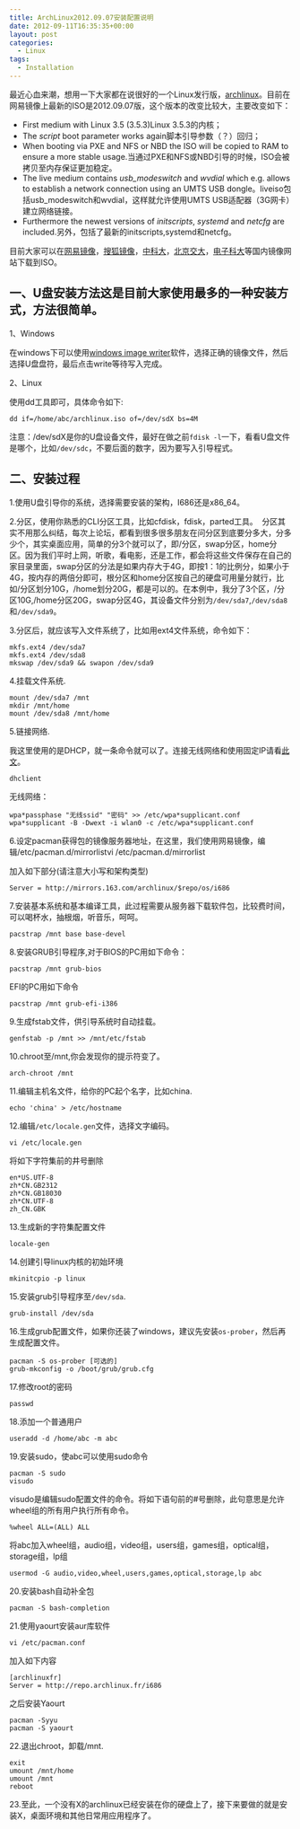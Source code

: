 ```yaml
---
title: ArchLinux2012.09.07安装配置说明
date: 2012-09-11T16:35:35+00:00
layout: post
categories:
  - Linux
tags:
  - Installation
---
```

最近心血来潮，想用一下大家都在说很好的一个Linux发行版，[archlinux](http://www.archlinux.org/)。目前在网易镜像上最新的ISO是2012.09.07版，这个版本的改变比较大，主要改变如下：

- First medium with Linux 3.5 (3.5.3)Linux 3.5.3的内核；
- The *script* boot parameter works again脚本引导参数（？）回归；
- When booting via PXE and NFS or NBD the ISO will be copied to RAM to ensure a more stable usage.当通过PXE和NFS或NBD引导的时候，ISO会被拷贝至内存保证更加稳定。
- The live medium contains *usb_modeswitch* and *wvdial* which e.g. allows to establish a network connection using an UMTS USB dongle。liveiso包括usb_modeswitch和wvdial，这样就允许使用UMTS USB适配器（3G网卡）建立网络链接。
- Furthermore the newest versions of *initscripts*, *systemd* and *netcfg* are included.另外，包括了最新的initscripts,systemd和netcfg。

目前大家可以在[网易镜像](http://mirrors.163.com/archlinux)，[搜狐镜像](http://mirrors.sohu.com/archlinux/)，[中科大](http://mirrors.ustc.edu.cn/archlinux/)，[北京交大](http://mirror.bjtu.edu.cn/archlinux/)，[电子科大](http://mirrors.stuhome.net/archlinux)等国内镜像网站下载到ISO。
<!--more-->
## 一、U盘安装方法这是目前大家使用最多的一种安装方式，方法很简单。

1、Windows

在windows下可以使用[windows image writer](https://launchpad.net/win32-image-writer/0.6/0.6/+download/win32diskimager-binary.zip)软件，选择正确的镜像文件，然后选择U盘盘符，最后点击write等待写入完成。

2、Linux

使用dd工具即可，具体命令如下:
```
dd if=/home/abc/archlinux.iso of=/dev/sdX bs=4M
```

注意：/dev/sdX是你的U盘设备文件，最好在做之前`fdisk -l`一下，看看U盘文件是哪个，比如`/dev/sdc`，不要后面的数字，因为要写入引导程式。

## 二、安装过程

1.使用U盘引导你的系统，选择需要安装的架构，I686还是x86_64。

2.分区，使用你熟悉的CLI分区工具，比如cfdisk，fdisk，parted工具。  分区其实不用那么纠结，每次上论坛，都看到很多很多朋友在问分区到底要分多大，分多少个，其实桌面应用，简单的分3个就可以了，即/分区，swap分区，home分区。因为我们平时上网，听歌，看电影，还是工作，都会将这些文件保存在自己的家目录里面，swap分区的分法是如果内存大于4G，即按1：1的比例分，如果小于4G，按内存的两倍分即可，根分区和home分区按自己的硬盘可用量分就行，比如/分区划分10G，/home划分20G，都是可以的。在本例中，我分了3个区，/分区10G,/home分区20G，swap分区4G，其设备文件分别为`/dev/sda7`,`/dev/sda8`和`/dev/sda9`。

3.分区后，就应该写入文件系统了，比如用ext4文件系统，命令如下：
```
mkfs.ext4 /dev/sda7
mkfs.ext4 /dev/sda8
mkswap /dev/sda9 && swapon /dev/sda9
```

4.挂载文件系统.
```
mount /dev/sda7 /mnt
mkdir /mnt/home
mount /dev/sda8 /mnt/home
```

5.链接网络.

我这里使用的是DHCP，就一条命令就可以了。连接无线网络和使用固定IP请看[此文](https://wiki.archlinux.org/index.php/Configuring_Network_%28%E7%AE%80%E4%BD%93%E4%B8%AD%E6%96%87%29)。
```
dhclient
```

无线网络：
```
wpa*passphase "无线ssid" "密码" >> /etc/wpa*supplicant.conf
wpa*supplicant -B -Dwext -i wlan0 -c /etc/wpa*supplicant.conf
```

6.设定pacman获得包的镜像服务器地址，在这里，我们使用网易镜像，编辑/etc/pacman.d/mirrorlistvi /etc/pacman.d/mirrorlist

加入如下部分(请注意大小写和架构类型)
```
Server = http://mirrors.163.com/archlinux/$repo/os/i686
```

7.安装基本系统和基本编译工具，此过程需要从服务器下载软件包，比较费时间，可以喝杯水，抽根烟，听音乐，呵呵。
```
pacstrap /mnt base base-devel
```

8.安装GRUB引导程序,对于BIOS的PC用如下命令：
```
pacstrap /mnt grub-bios
```

EFI的PC用如下命令
```
pacstrap /mnt grub-efi-i386
```

9.生成fstab文件，供引导系统时自动挂载。
```
genfstab -p /mnt >> /mnt/etc/fstab
```

10.chroot至/mnt,你会发现你的提示符变了。
```
arch-chroot /mnt
```

11.编辑主机名文件，给你的PC起个名字，比如china.
```
echo 'china' > /etc/hostname
```

12.编辑`/etc/locale.gen`文件，选择文字编码。
```
vi /etc/locale.gen
```
将如下字符集前的井号删除
```
en*US.UTF-8
zh*CN.GB2312
zh*CN.GB18030
zh*CN.UTF-8
zh_CN.GBK
```

13.生成新的字符集配置文件
```
locale-gen
```

14.创建引导linux内核的初始环境
```
mkinitcpio -p linux
```

15.安装grub引导程序至`/dev/sda`.
```
grub-install /dev/sda
```

16.生成grub配置文件，如果你还装了windows，建议先安装`os-prober`，然后再生成配置文件。
```
pacman -S os-prober [可选的]
grub-mkconfig -o /boot/grub/grub.cfg
```

17.修改root的密码
```
passwd
```

18.添加一个普通用户

```
useradd -d /home/abc -m abc
```

19.安装sudo，使abc可以使用sudo命令
```
pacman -S sudo
visudo
```

visudo是编辑sudo配置文件的命令。将如下语句前的#号删除，此句意思是允许wheel组的所有用户执行所有命令。
```
%wheel ALL=(ALL) ALL
```

将abc加入wheel组，audio组，video组，users组，games组，optical组，storage组，lp组
```
usermod -G audio,video,wheel,users,games,optical,storage,lp abc
```

20.安装bash自动补全包
```
pacman -S bash-completion
```

21.使用yaourt安装aur库软件
```
vi /etc/pacman.conf
```
加入如下内容
```
[archlinuxfr]
Server = http://repo.archlinux.fr/i686
```

之后安装Yaourt
```
pacman -Syyu
pacman -S yaourt
```

22.退出chroot，卸载/mnt.
```
exit
umount /mnt/home
umount /mnt
reboot
```

23.至此，一个没有X的archlinux已经安装在你的硬盘上了，接下来要做的就是安装X，桌面环境和其他日常用应用程序了。

